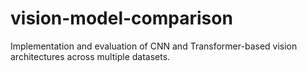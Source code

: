 # vision-model-comparison
Implementation and evaluation of CNN and Transformer-based vision architectures across multiple datasets.
